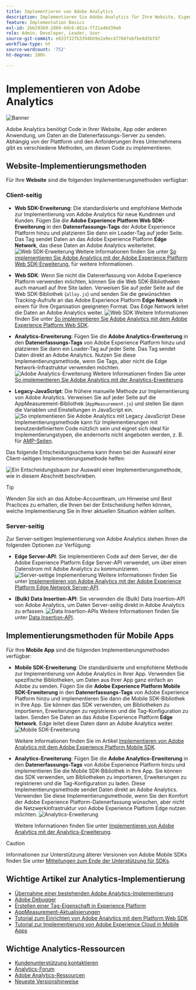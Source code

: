 ```yaml
---
title: Implementieren von Adobe Analytics
description: Implementieren Sie Adobe Analytics für Ihre Website, Eigenschaft oder Anwendung.
feature: Implementation Basics
exl-id: 2b629369-2d69-4dc6-861a-ff21a46d39e0
role: Admin, Developer, Leader, User
source-git-commit: e033f32fb3394bb9e2a9ec47766febfbe8d5bfd7
workflow-type: ht
source-wordcount: '752'
ht-degree: 100%

---
```


# Implementieren von Adobe Analytics

![Banner](../../assets/doc_banner_implement.png)

Adobe Analytics benötigt Code in Ihrer Website, App oder anderen Anwendung, um Daten an die Datenerfassungs-Server zu senden. Abhängig von der Plattform und den Anforderungen Ihres Unternehmens gibt es verschiedene Methoden, um diesen Code zu implementieren.

## Website-Implementierungsmethoden

Für Ihre **Website** sind die folgenden Implementierungsmethoden verfügbar:

### Client-seitig

* **Web SDK-Erweiterung**: Die standardisierte und empfohlene Methode zur Implementierung von Adobe Analytics für neue Kundinnen und Kunden. Fügen Sie die **Adobe Experience Platform Web SDK-Erweiterung** in den **Datenerfassungs-Tags** der Adobe Experience Platform hinzu und platzieren Sie dann ein Loader-Tag auf jeder Seite. Das Tag sendet Daten an das Adobe Experience Platform **Edge Network**, das diese Daten an Adobe Analytics weiterleitet.
  ![Web SDK-Erweiterung](./assets/websdk-extension-implementation.png)
Weitere Informationen finden Sie unter [So implementieren Sie Adobe Analytics mit der Adobe Experience Platform Web SDK-Erweiterung.](./aep-edge/overview.md) für weitere Informationen.

* **Web SDK**: Wenn Sie nicht die Datenerfassung von Adobe Experience Platform verwenden möchten, können Sie die Web SDK-Bibliotheken auch manuell auf Ihre Site laden. Verweisen Sie auf jeder Seite auf die Web SDK-Bibliothek (`alloy.js`) und senden Sie die gewünschten Tracking-Aufrufe an das Adobe Experience Platform **Edge Network** in einem für Ihre Organisation geeigneten Format. Das Edge Network leitet die Daten an Adobe Analytics weiter.
  ![Web SDK](./assets/websdk-implementation.png)
Weitere Informationen finden Sie unter [So implementieren Sie Adobe Analytics mit dem Adobe Experience Platform Web SDK](./aep-edge/overview.md).

* **Analytics-Erweiterung**: Fügen Sie die **Adobe Analytics-Erweiterung** in den **Datenerfassungs-Tags** von Adobe Experience Platform hinzu und platzieren Sie dann ein Loader-Tag auf jeder Seite. Das Tag sendet Daten direkt an Adobe Analytics. Nutzen Sie diese Implementierungsmethode, wenn Sie Tags, aber nicht die Edge Network-Infrastruktur verwenden möchten.
  ![Adobe Analytics-Erweiterung](./assets/analytics-extension-implementation.png)
Weitere Informationen finden Sie unter [So implementieren Sie Adobe Analytics mit der Analytics-Erweiterung](launch/overview.md).

* **Legacy-JavaScript**: Die frühere manuelle Methode zur Implementierung von Adobe Analytics. Verweisen Sie auf jeder Seite auf die AppMeasurement-Bibliothek (`AppMeasurement.js`) und stellen Sie dann die Variablen und Einstellungen in JavaScript ein.
  ![So implementieren Sie Adobe Analytics mit Legacy JavaScript](./assets/appmeasurement-implementation.png)
Diese Implementierungsmethode kann für Implementierungen mit benutzerdefiniertem Code nützlich sein und eignet sich ideal für Implementierungstypen, die andernorts nicht angeboten werden, z. B. für [AMP-Seiten](other/amp.md).

Das folgende Entscheidungsschema kann Ihnen bei der Auswahl einer Client-seitigen Implementierungsmethode helfen:

![Ein Entscheidungsbaum zur Auswahl einer Implementierungsmethode, wie in diesem Abschnitt beschrieben.](./assets/decision-tree.png)


>[!TIP]
>
>Wenden Sie sich an das Adobe-Accountteam, um Hinweise und Best Practices zu erhalten, die Ihnen bei der Entscheidung helfen können, welche Implementierung Sie in Ihrer aktuellen Situation wählen sollten.

### Server-seitig

Zur Server-seitigen Implementierung von Adobe Analytics stehen Ihnen die folgenden Optionen zur Verfügung:

* **Edge Server-API**: Sie implementieren Code auf dem Server, der die Adobe Experience Platform Edge Server-API verwendet, um über einen Datenstrom mit Adobe Analytics zu kommunizieren.
  ![Server-seitige Implementierung](assets/edge-network-server-api.svg)
Weitere Informationen finden Sie unter [Implementieren von Adobe Analytics mit der Adobe Experience Platform Edge Network Server-API](/help/implement/aep-edge/server-api/overview.md).

* **(Bulk) Data Insertion-API**: Sie verwenden die (Bulk) Data Insertion-API von Adobe Analytics, um Daten Server-seitig direkt in Adobe Analytics zu erfassen.
  ![Data Insertion-APIs](assets/analytics-apis.png)
Weitere Informationen finden Sie unter [Data Insertion-API](../import/c-data-insertion-api/c-data-insertion-api.md).

## Implementierungsmethoden für Mobile Apps

Für Ihre **Mobile App** sind die folgenden Implementierungsmethoden verfügbar:

* **Mobile SDK-Erweiterung**: Die standardisierte und empfohlene Methode zur Implementierung von Adobe Analytics in Ihrer App. Verwenden Sie spezifische Bibliotheken, um Daten aus Ihrer App ganz einfach an Adobe zu senden. Fügen Sie die **Adobe Experience Platform Mobile SDK-Erweiterung** in den **Datenerfassungs-Tags** von Adobe Experience Platform hinzu und implementieren Sie dann die Mobile SDK-Bibliothek in Ihre App. Sie können das SDK verwenden, um Bibliotheken zu importieren, Erweiterungen zu registrieren und die Tag-Konfiguration zu laden. Senden Sie Daten an das Adobe Experience Platform **Edge Network**. Edge leitet diese Daten dann an Adobe Analytics weiter.
  ![Mobile SDK-Erweiterung](./assets/mobilesdk-extension.png)

  Weitere Informationen finden Sie im Artikel [Implementieren von Adobe Analytics mit dem Adobe Experience Platform Mobile SDK](../implement/aep-edge/mobile-sdk/overview.md).

* **Analytics-Erweiterung**: Fügen Sie die **Adobe Analytics-Erweiterung** in den **Datenerfassungs-Tags** von Adobe Experience Platform hinzu und implementieren Sie die Mobile SDK-Bibliothek in Ihre App. Sie können das SDK verwenden, um Bibliotheken zu importieren, Erweiterungen zu registrieren und die Tag-Konfiguration zu laden. Diese Implementierungsmethode sendet Daten direkt an Adobe Analytics. Verwenden Sie diese Implementierungsmethode, wenn Sie den Komfort der Adobe Experience Platform-Datenerfassung wünschen, aber nicht die Netzwerkinfrastruktur von Adobe Experience Platform Edge nutzen möchten.
  ![Analytics-Erweiterung](./assets/mobilesdk-analytics-extension.png)

  Weitere Informationen finden Sie unter [Implementieren von Adobe Analytics mit der Analytics-Erweiterung](../implement/aep-edge/mobile-sdk/overview.md).


>[!CAUTION]
>
>Informationen zur Unterstützung älterer Versionen von Adobe Mobile SDKs finden Sie unter [Mitteilungen zum Ende der Unterstützung für SDKs](https://developer.adobe.com/client-sdks/resources/sdks-end-of-support/).

## Wichtige Artikel zur Analytics-Implementierung

* [Übernahme einer bestehenden Adobe Analytics-Implementierung](/help/implement/prepare/existing-implementation.md)
* [Adobe Debugger](validate/debugger.md)
* [Erstellen einer Tag-Eigenschaft in Experience Platform](launch/create-analytics-property.md)
* [AppMeasurement-Aktualisierungen](appmeasurement-updates.md)
* [Tutorial zum Einrichten von Adobe Analytics mit dem Platform Web SDK](https://experienceleague.adobe.com/docs/platform-learn/implement-web-sdk/applications-setup/setup-analytics.html?lang=de)
* [Tutorial zur Implementierung von Adobe Experience Cloud in Mobile Apps](https://experienceleague.adobe.com/docs/platform-learn/implement-mobile-sdk/overview.html?lang=de)


## Wichtige Analytics-Ressourcen

* [Kundenunterstützung kontaktieren](https://experienceleague.adobe.com/?support-solution=Analytics&amp;lang=de#support)
* [Analytics-Forum](https://experienceleaguecommunities.adobe.com/t5/adobe-analytics/ct-p/adobe-analytics-community?lang=de)
* [Adobe Analytics-Ressourcen](https://experienceleaguecommunities.adobe.com/t5/adobe-analytics-discussions/adobe-analytics-resources/m-p/276666?profile.language=de)
* [Neueste Versionshinweise](../release-notes/latest.md)
